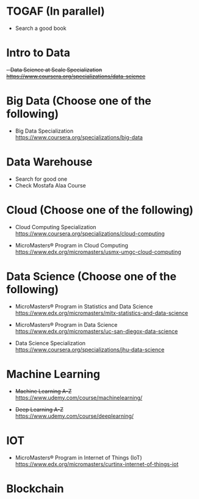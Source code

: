 # TOGAF (In parallel)
- Search a good book

# Intro to Data
<s> - Data Science at Scale Specialization </br> 
https://www.coursera.org/specializations/data-science </s>

# Big Data (Choose one of the following)
- Big Data Specialization <br/> 
https://www.coursera.org/specializations/big-data


# Data Warehouse
- Search for good one
- Check Mostafa Alaa Course


# Cloud (Choose one of the following)
- Cloud Computing Specialization
https://www.coursera.org/specializations/cloud-computing

- MicroMasters® Program in Cloud Computing
https://www.edx.org/micromasters/usmx-umgc-cloud-computing


# Data Science (Choose one of the following)
- MicroMasters® Program in Statistics and Data Science
https://www.edx.org/micromasters/mitx-statistics-and-data-science

- MicroMasters® Program in Data Science
https://www.edx.org/micromasters/uc-san-diegox-data-science

- Data Science Specialization
https://www.coursera.org/specializations/jhu-data-science


# Machine Learning
- <s> Machine Learning A-Z </s> </br> 
https://www.udemy.com/course/machinelearning/

- <s> Deep Learning A-Z </s> </br>
https://www.udemy.com/course/deeplearning/


# IOT
- MicroMasters® Program in Internet of Things (IoT)
https://www.edx.org/micromasters/curtinx-internet-of-things-iot


# Blockchain




